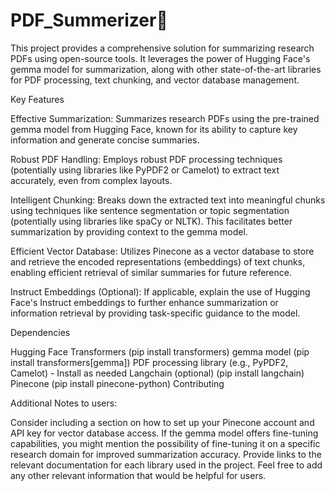 # PDF_Summerizer📑
This project provides a comprehensive solution for summarizing research PDFs using open-source tools. It leverages the power of Hugging Face's gemma model for summarization, along with other state-of-the-art libraries for PDF processing, text chunking, and vector database management.

Key Features

Effective Summarization: Summarizes research PDFs using the pre-trained gemma model from Hugging Face, known for its ability to capture key information and generate concise summaries.

Robust PDF Handling: Employs robust PDF processing techniques (potentially using libraries like PyPDF2 or Camelot) to extract text accurately, even from complex layouts.

Intelligent Chunking: Breaks down the extracted text into meaningful chunks using techniques like sentence segmentation or topic segmentation (potentially using libraries like spaCy or NLTK). This facilitates better summarization by providing context to the gemma model.

Efficient Vector Database: Utilizes Pinecone as a vector database to store and retrieve the encoded representations (embeddings) of text chunks, enabling efficient retrieval of similar summaries for future reference.

Instruct Embeddings (Optional): If applicable, explain the use of Hugging Face's Instruct embeddings to further enhance summarization or information retrieval by providing task-specific guidance to the model.

Dependencies

Hugging Face Transformers (pip install transformers)
gemma model (pip install transformers[gemma])
PDF processing library (e.g., PyPDF2, Camelot) - Install as needed
Langchain (optional) (pip install langchain)
Pinecone (pip install pinecone-python)
Contributing

Additional Notes to users:

Consider including a section on how to set up your Pinecone account and API key for vector database access.
If the gemma model offers fine-tuning capabilities, you might mention the possibility of fine-tuning it on a specific research domain for improved summarization accuracy.
Provide links to the relevant documentation for each library used in the project.
Feel free to add any other relevant information that would be helpful for users.
